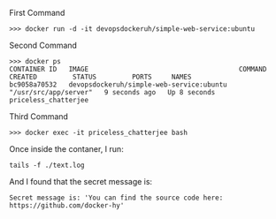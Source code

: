 First Command

```
>>> docker run -d -it devopsdockeruh/simple-web-service:ubuntu
```

Second Command
```
>>> docker ps
CONTAINER ID   IMAGE                                      COMMAND                 CREATED         STATUS         PORTS     NAMES
bc9058a70532   devopsdockeruh/simple-web-service:ubuntu   "/usr/src/app/server"   9 seconds ago   Up 8 seconds             priceless_chatterjee
```

Third Command
```
>>> docker exec -it priceless_chatterjee bash
```

Once inside the contaner, I run:
```
tails -f ./text.log
```

And I found that the secret message is:

```
Secret message is: 'You can find the source code here: https://github.com/docker-hy'
```
